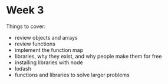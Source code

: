 # Week 3

Things to cover:
- review objects and arrays
- review functions
- implement the function map
- libraries, why they exist, and why people make them for free
- installing libraries with node
- lodash
- functions and libraries to solve larger problems
